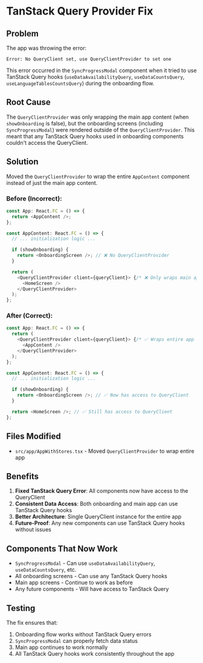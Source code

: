 # TanStack Query Provider Fix

## Problem

The app was throwing the error:

```
Error: No QueryClient set, use QueryClientProvider to set one
```

This error occurred in the `SyncProgressModal` component when it tried to use TanStack Query hooks (`useDataAvailabilityQuery`, `useDataCountsQuery`, `useLanguageTablesCountsQuery`) during the onboarding flow.

## Root Cause

The `QueryClientProvider` was only wrapping the main app content (when `showOnboarding` is false), but the onboarding screens (including `SyncProgressModal`) were rendered outside of the `QueryClientProvider`. This meant that any TanStack Query hooks used in onboarding components couldn't access the QueryClient.

## Solution

Moved the `QueryClientProvider` to wrap the entire `AppContent` component instead of just the main app content.

### Before (Incorrect):

```typescript
const App: React.FC = () => {
  return <AppContent />;
};

const AppContent: React.FC = () => {
  // ... initialization logic ...

  if (showOnboarding) {
    return <OnboardingScreen />; // ❌ No QueryClientProvider
  }

  return (
    <QueryClientProvider client={queryClient}> {/* ❌ Only wraps main app */}
      <HomeScreen />
    </QueryClientProvider>
  );
};
```

### After (Correct):

```typescript
const App: React.FC = () => {
  return (
    <QueryClientProvider client={queryClient}> {/* ✅ Wraps entire app */}
      <AppContent />
    </QueryClientProvider>
  );
};

const AppContent: React.FC = () => {
  // ... initialization logic ...

  if (showOnboarding) {
    return <OnboardingScreen />; // ✅ Now has access to QueryClient
  }

  return <HomeScreen />; // ✅ Still has access to QueryClient
};
```

## Files Modified

- `src/app/AppWithStores.tsx` - Moved `QueryClientProvider` to wrap entire app

## Benefits

1. **Fixed TanStack Query Error**: All components now have access to the QueryClient
2. **Consistent Data Access**: Both onboarding and main app can use TanStack Query hooks
3. **Better Architecture**: Single QueryClient instance for the entire app
4. **Future-Proof**: Any new components can use TanStack Query hooks without issues

## Components That Now Work

- `SyncProgressModal` - Can use `useDataAvailabilityQuery`, `useDataCountsQuery`, etc.
- All onboarding screens - Can use any TanStack Query hooks
- Main app screens - Continue to work as before
- Any future components - Will have access to TanStack Query

## Testing

The fix ensures that:

1. Onboarding flow works without TanStack Query errors
2. `SyncProgressModal` can properly fetch data status
3. Main app continues to work normally
4. All TanStack Query hooks work consistently throughout the app
